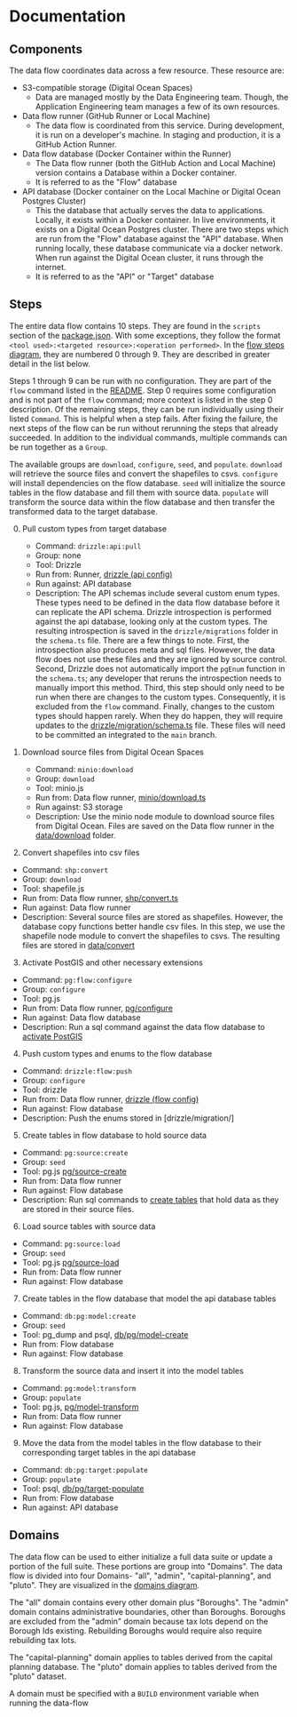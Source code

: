 # Documentation

## Components
The data flow coordinates data across a few resource. These resource are:

- S3-compatible storage (Digital Ocean Spaces)
  - Data are managed mostly by the Data Engineering team. Though, the Application Engineering team manages a few of its own resources.
- Data flow runner (GitHub Runner or Local Machine)
  - The data flow is coordinated from this service. During development, it is run on a developer's machine. In staging and production, it is a GitHub Action Runner.
- Data flow database (Docker Container within the Runner)
  - The Data flow runner (both the GitHub Action and Local Machine) version contains a Database within a Docker container.
  - It is referred to as the "Flow" database 
- API database (Docker container on the Local Machine or Digital Ocean Postgres Cluster)
  - This the database that actually serves the data to applications. Locally, it exists within a Docker container. In live environments, it exists on a Digital Ocean Postgres cluster. There are two steps which are run from the "Flow" database against the "API" database. When running locally, these database communicate via a docker network. When run against the Digital Ocean cluster, it runs through the internet.
  - It is referred to as the "API" or "Target" database
## Steps

The entire data flow contains 10 steps. They are found in the `scripts` section of the [package.json](../package.json). With some exceptions, they follow the format `<tool used>:<targeted resource>:<operation performed>`. In the [flow steps diagram](./diagrams/flow_steps.drawio.png), they are numbered 0 through 9. They are described in greater detail in the list below.

Steps 1 through 9 can be run with no configuration. They are part of the `flow` command listed in the [README](../README.md#run-the-local-data-flow). Step 0 requires some configuration and is not part of the `flow` command; more context is listed in the step 0 description. Of the remaining steps, they can be run individually using their listed `Command`. This is helpful when a step fails. After fixing the failure, the next steps of the flow can be run without rerunning the steps that already succeeded. In addition to the individual commands, multiple commands can be run together as a `Group`. 

The available groups are `download`, `configure`, `seed`, and `populate`. `download` will retrieve the source files and convert the shapefiles to csvs. `configure` will install dependencies on the flow database. `seed` will initialize the source tables in the flow database and fill them with source data. `populate` will transform the source data within the flow database and then transfer the transformed data to the target database.

0) Pull custom types from target database
   - Command: `drizzle:api:pull`
   - Group: none
   - Tool: Drizzle
   - Run from: Runner, [drizzle (api config)](../drizzle/api.config.ts)
   - Run against: API database
   - Description: The API schemas include several custom enum types. These types need to be defined in the data flow database before it can replicate the API schema. Drizzle introspection is performed against the api database, looking only at the custom types. The resulting introspection is saved in the `drizzle/migrations` folder in the `schema.ts` file. There are a few things to note. First, the introspection also produces meta and sql files. However, the data flow does not use these files and they are ignored by source control. Second, Drizzle does not automatically import the `pgEnum` function in the `schema.ts`; any developer that reruns the introspection needs to manually import this method. Third, this step should only need to be run when there are changes to the custom types. Consequently, it is excluded from the `flow` command. Finally, changes to the custom types should happen rarely. When they do happen, they will require updates to the [drizzle/migration/schema.ts](../drizzle/migration/schema.ts) file. These files will need to be committed an integrated to the `main` branch.

1) Download source files from Digital Ocean Spaces
   - Command: `minio:download`
   - Group: `download`
   - Tool: minio.js
   - Run from: Data flow runner, [minio/download.ts](../minio/download.ts)
   - Run against: S3 storage
   - Description: Use the minio node module to download source files from Digital Ocean. Files are saved on the Data flow runner in the [data/download](../data/download/) folder.

2) Convert shapefiles into csv files
  - Command: `shp:convert`    
  - Group: `download`
  - Tool: shapefile.js
  - Run from: Data flow runner, [shp/convert.ts](../shp/convert.ts)
  - Run against: Data flow runner
  - Description: Several source files are stored as shapefiles. However, the database copy functions better handle csv files. In this step, we use the shapefile node module to convert the shapefiles to csvs. The resulting files are stored in [data/convert](../data/convert/)

3) Activate PostGIS and other necessary extensions
  - Command: `pg:flow:configure`
  - Group: `configure`
  - Tool: pg.js
  - Run from: Data flow runner, [pg/configure](../pg/configure/configure.ts)
  - Run against: Data flow database
  - Description: Run a sql command against the data flow database to [activate PostGIS](../pg/configure/configure.sql)

4) Push custom types and enums to the flow database
  - Command: `drizzle:flow:push`
  - Group: `configure`
  - Tool: drizzle
  - Run from: Data flow runner, [drizzle (flow config)](../drizzle/flow.config.ts)
  - Run against: Flow database
  - Description: Push the enums stored in [drizzle/migration/]

5) Create tables in flow database to hold source data
  - Command: `pg:source:create`
  - Group: `seed`
  - Tool: pg.js [pg/source-create](../pg/source-create/create.ts)
  - Run from: Data flow runner
  - Run against: Flow database
  - Description: Run sql commands to [create tables](../pg/source-create/borough.sql) that hold data as they are stored in their source files.

6) Load source tables with source data
  - Command: `pg:source:load`
  - Group: `seed`
  - Tool: pg.js [pg/source-load](../pg/source-load/load.ts)
  - Run from: Data flow runner
  - Run against: Flow database

7) Create tables in the flow database that model the api database tables
  - Command: `db:pg:model:create`
  - Group: `seed`
  - Tool: pg_dump and psql, [db/pg/model-create](../db/pg/model-create/all.sh)
  - Run from: Flow database
  - Run against: Flow database

8) Transform the source data and insert it into the model tables
  - Command: `pg:model:transform`
  - Group: `populate`
  - Tool: pg.js, [pg/model-transform](../pg/model-transform/transform.ts)
  - Run from: Data flow runner
  - Run against: Flow database

9) Move the data from the model tables in the flow database to their corresponding target tables in the api database
 - Command: `db:pg:target:populate`
 - Group: `populate`
 - Tool: psql, [db/pg/target-populate](../db/pg/target-populate/populate.sh)
- Run from: Flow database
- Run against: API database

## Domains

The data flow can be used to either initialize a full data suite or update a portion of the full suite. These portions are group into "Domains". The data flow is divided into four Domains- "all", "admin", "capital-planning", and "pluto". They are visualized in the [domains diagram](./diagrams/domains.drawio.png).  

The "all" domain contains every other domain plus "Boroughs". The "admin" domain contains administrative boundaries, other than Boroughs. Boroughs are excluded from the "admin" domain because tax lots depend on the Borough Ids existing. Rebuilding Boroughs would require also require rebuilding tax lots.

The "capital-planning" domain applies to tables derived from the capital planning database. The "pluto" domain applies to tables derived from the "pluto" dataset.

A domain must be specified with a `BUILD` environment variable when running the data-flow
